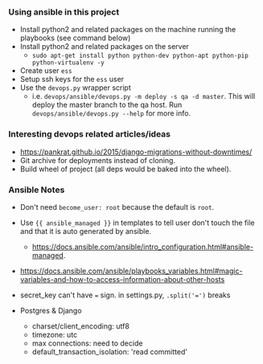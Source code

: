 ### Using ansible in this project
* Install python2 and related packages on the machine running the playbooks (see command below)
* Install python2 and related packages on the server
    * `sudo apt-get install python python-dev python-apt python-pip python-virtualenv -y`
* Create user `ess`
* Setup ssh keys for the `ess` user
* Use the `devops.py` wrapper script
    * i.e. `devops/ansible/devops.py -m deploy -s qa -d master`. This will deploy the master branch to the qa host. Run `devops/ansible/devops.py --help` for more info.

### Interesting devops related articles/ideas
* https://pankrat.github.io/2015/django-migrations-without-downtimes/
* Git archive for deployments instead of cloning.
* Build wheel of project (all deps would be baked into the wheel).

### Ansible Notes
* Don't need `become_user: root` because the default is `root`.
* Use `{{ ansible_managed }}` in templates to tell user don't touch the file and that it is auto generated by ansible.
    * https://docs.ansible.com/ansible/intro_configuration.html#ansible-managed.
* https://docs.ansible.com/ansible/playbooks_variables.html#magic-variables-and-how-to-access-information-about-other-hosts
* secret_key can't have `=` sign. in settings.py, `.split('=')` breaks

* Postgres & Django
    * charset/client_encoding: utf8
    * timezone: utc
    * max connections: need to decide
    * default_transaction_isolation: 'read committed'
